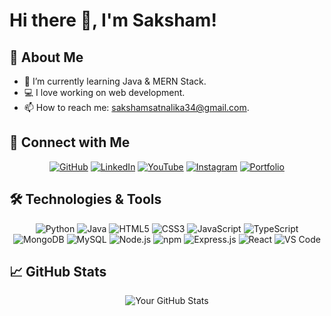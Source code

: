 


# Hi there 👋, I'm Saksham!

## 🚀 About Me
- 🌱 I’m currently learning Java & MERN Stack.
- 💻 I love working on web development.
- 📫 How to reach me: [sakshamsatnalika34@gmail.com](mailto:sakshamsatnalika34@gmail.com).


## 🔗 Connect with Me
<div align="center">

[![GitHub](https://img.shields.io/badge/-GitHub-000?style=for-the-badge&logo=github)](https://github.com/Saks34)
[![LinkedIn](https://img.shields.io/badge/-LinkedIn-blue?style=for-the-badge&logo=linkedin)](https://www.linkedin.com/in/sakshamsatnalika)
[![YouTube](https://img.shields.io/badge/-YouTube-red?style=for-the-badge&logo=youtube)](https://youtube.com/@sakshusat)
[![Instagram](https://img.shields.io/badge/-Instagram-purple?style=for-the-badge&logo=instagram)](https://instagram.com/sakshusat)
[![Portfolio](https://img.shields.io/badge/-Portfolio-critical?style=for-the-badge&logo=web)](https://sakshamsatnalika.netlify.app/)
</div>

## 🛠️ Technologies & Tools
<div align="center">
  
![Python](https://img.shields.io/badge/-Python-blue?style=for-the-badge&logo=python)
![Java](https://img.shields.io/badge/-Java-orange?style=for-the-badge&logo=java)
![HTML5](https://img.shields.io/badge/-HTML5-red?style=for-the-badge&logo=html5)
![CSS3](https://img.shields.io/badge/-CSS3-blue?style=for-the-badge&logo=css3)
![JavaScript](https://img.shields.io/badge/-JavaScript-yellow?style=for-the-badge&logo=javascript)
![TypeScript](https://img.shields.io/badge/-TypeScript-blue?style=for-the-badge&logo=typescript)
![MongoDB](https://img.shields.io/badge/-MongoDB-green?style=for-the-badge&logo=mongodb)
![MySQL](https://img.shields.io/badge/-MySQL-blue?style=for-the-badge&logo=mysql)
![Node.js](https://img.shields.io/badge/-Node.js-green?style=for-the-badge&logo=node.js)
![npm](https://img.shields.io/badge/-npm-red?style=for-the-badge&logo=npm)
![Express.js](https://img.shields.io/badge/-Express.js-black?style=for-the-badge&logo=express)
![React](https://img.shields.io/badge/-React-blue?style=for-the-badge&logo=react)
![VS Code](https://img.shields.io/badge/-VS%20Code-blue?style=for-the-badge&logo=visualstudiocode)
</div>

## 📈 GitHub Stats
<div align="center">
  
![Your GitHub Stats](https://github-readme-stats.vercel.app/api?username=Saks34&show_icons=true&theme=dark)
</div>

